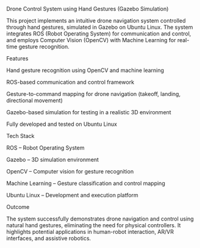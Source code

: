 Drone Control System using Hand Gestures (Gazebo Simulation)

This project implements an intuitive drone navigation system controlled through hand gestures, simulated in Gazebo on Ubuntu Linux. The system integrates ROS (Robot Operating System) for communication and control, and employs Computer Vision (OpenCV) with Machine Learning for real-time gesture recognition.

Features

Hand gesture recognition using OpenCV and machine learning

ROS-based communication and control framework

Gesture-to-command mapping for drone navigation (takeoff, landing, directional movement)

Gazebo-based simulation for testing in a realistic 3D environment

Fully developed and tested on Ubuntu Linux

Tech Stack

ROS – Robot Operating System

Gazebo – 3D simulation environment

OpenCV – Computer vision for gesture recognition

Machine Learning – Gesture classification and control mapping

Ubuntu Linux – Development and execution platform

Outcome

The system successfully demonstrates drone navigation and control using natural hand gestures, eliminating the need for physical controllers. It highlights potential applications in human-robot interaction, AR/VR interfaces, and assistive robotics.
